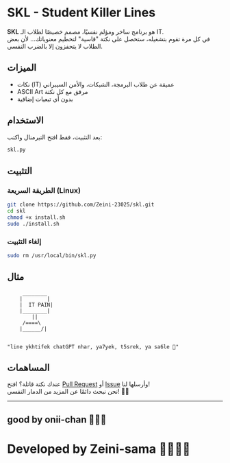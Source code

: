 
# SKL - Student Killer Lines

**SKL** هو برنامج ساخر ومؤلم نفسيًا، مصمم خصيصًا لطلاب الـ IT.  
في كل مرة تقوم بتشغيله، ستحصل على نكتة "قاسية" لتحطيم معنوياتك... لأن بعض الطلاب لا يتحفزون إلا بالضرب النفسي.

## الميزات

- نكات (IT) عميقة عن طلاب البرمجة، الشبكات، والأمن السيبراني
- ASCII Art مرفق مع كل نكتة
- بدون أي تبعيات إضافية

## الاستخدام

بعد التثبيت، فقط افتح التيرمنال واكتب:

```bash
skl.py
```

## التثبيت

### الطريقة السريعة (Linux)

```bash
git clone https://github.com/Zeini-23025/skl.git
cd skl
chmod +x install.sh
sudo ./install.sh
```

### إلغاء التثبيت

```bash
sudo rm /usr/local/bin/skl.py
```

## مثال

```
     ________
    |        |
    |  IT PAIN|
    |________|
        ||
     /====\  
    |______/|
    

"line ykhtifek chatGPT nhar, ya7yek, t5srek, ya sa6le 🤡"
```

## المساهمات

عندك نكتة قاتلة؟ افتح [Pull Request](https://github.com/Zeini-23025/skl/pulls) أو [Issue](https://github.com/Zeini-23025/skl/issues) وأرسلها لنا!  
نحن نبحث دائمًا عن المزيد من الدمار النفسي! 🧠💥

---

## good by onii-chan 🫡🫡🫡
# Developed by Zeini-sama 🫰🏼🫰🏼
